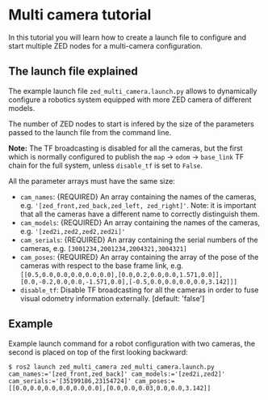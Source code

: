 # Multi camera tutorial

In this tutorial you will learn how to create a launch file to configure and start multiple ZED nodes 
for a multi-camera configuration.

## The launch file explained

The example launch file `zed_multi_camera.launch.py` allows to dynamically configure a robotics system equipped with more ZED camera of different models.

The number of ZED nodes to start is infered by the size of the parameters passed to the launch file from the command line. 

**Note:** The TF broadcasting is disabled for all the cameras, but the first which is normally configured to publish the `map` -> `odom` -> `base_link` TF chain for the full system, unless `disable_tf` is set to `False`.

All the parameter arrays must have the same size:

* `cam_names`: {REQUIRED} An array containing the names of the cameras, e.g. `'[zed_front,zed_back,zed_left, zed_right]'`. Note: it is important that all the cameras have a different name to correctly distinguish them.
* `cam_models`: {REQUIRED} An array containing the names of the cameras, e.g. `'[zed2i,zed2,zed2,zed2i]'`
* `cam_serials`: {REQUIRED} An array containing the serial numbers of the cameras, e.g. `[3001234,2001234,2004321,3004321]`
* `cam_poses`: {REQUIRED} An array containing the array of the pose of the cameras with respect to the base frame link, e.g. `[[0.5,0.0,0.0,0.0,0.0,0.0],[0.0,0.2,0.0,0.0,1.571,0.0]],[0.0,-0.2,0.0,0.0,-1.571,0.0],[-0.5,0.0,0.0,0.0,0.0,3.142]]]`
* `disable_tf`: Disable TF broadcasting for all the cameras in order to fuse visual odometry information externally. [default: 'false']

## Example

Example launch command for a robot configuration with two cameras, the second is placed on top of the first looking backward:

    $ ros2 launch zed_multi_camera zed_multi_camera.launch.py cam_names:='[zed_front,zed_back]' cam_models:='[zed2i,zed2]' cam_serials:='[35199186,23154724]' cam_poses:=[[0.0,0.0,0.0,0.0,0.0,0.0],[0.0,0.0,0.03,0.0,0.0,3.142]]




